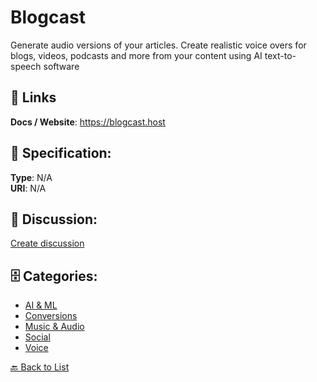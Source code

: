 # Blogcast


Generate audio versions of your articles. Create realistic voice overs for blogs, videos, podcasts and more from your content using AI text-to-speech software

##  🔗 Links
**Docs / Website**: https://blogcast.host

## 🧬 Specification:
**Type**: N/A  
**URI**: N/A

## 💬 Discussion:
[Create discussion](https://github.com/apis-list/apis-list/discussions/new)

## 🗄️ Categories:
- [AI & ML](https://github.com/apis-list/apis-list#ai--ml)
- [Conversions](https://github.com/apis-list/apis-list#conversions)
- [Music & Audio](https://github.com/apis-list/apis-list#music--audio)
- [Social](https://github.com/apis-list/apis-list#social)
- [Voice](https://github.com/apis-list/apis-list#voice)




[🔙 Back to List](https://github.com/apis-list/apis-list)
